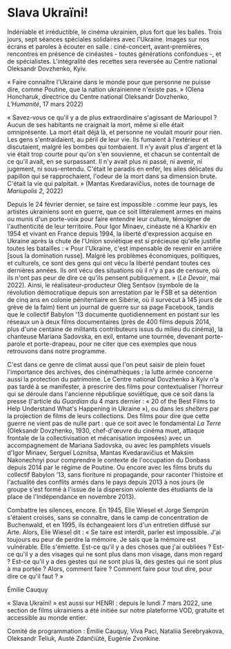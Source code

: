 # Slava Ukraïni!

Indéniable et irréductible, le cinéma ukrainien, plus fort que les balles. Trois jours, sept séances spéciales solidaires avec l'Ukraine. Images sur nos écrans et paroles à écouter en salle : ciné-concert, avant-premières, rencontres en présence de cinéastes - toutes générations confondues -, et de spécialistes. L'intégralité des recettes sera reversée au Centre national Oleksandr Dovzhenko, Kyiv.

« Faire connaître l'Ukraine dans le monde pour que personne ne puisse dire, comme Poutine, que la nation ukrainienne n'existe pas. » (Olena Honcharuk, directrice du Centre national Oleksandr Dovzhenko, _L'Humanité_, 17 mars 2022)

« Savez-vous ce qu'il y a de plus extraordinaire s'agissant de Marioupol ? Aucun de ses habitants ne craignait la mort, même si elle était omniprésente. La mort était déjà là, et personne ne voulait mourir pour rien. Les gens s'entraidaient, au péril de leur vie. Ils fumaient à l'extérieur et discutaient, malgré les bombes qui tombaient. Il n'y avait plus d'argent et la vie était trop courte pour qu'on s'en souvienne, et chacun se contentait de ce qu'il avait, en se surpassant. Il n'y avait plus ni passé, ni avenir, ni jugement, ni sous-entendu. C'était le paradis en enfer, les ailes délicates du papillon qui se rapprochaient, l'odeur de la mort dans sa dimension brute. C'était la vie qui palpitait. » (Mantas Kvedaravičius, notes de tournage de _Mariupolis 2_, 2022)

Depuis le 24 février dernier, se taire est impossible : comme leur pays, les artistes ukrainiens sont en guerre, que ce soit littéralement armes en mains ou munis d'un porte-voix pour faire entendre leur culture, témoigner de l'authenticité de leur territoire. Pour Igor Minaev, cinéaste né à Kharkiv en 1954 et vivant en France depuis 1994, la liberté d'expression acquise en Ukraine après la chute de l'Union soviétique est si précieuse qu'elle justifie toutes les batailles : « Pour l'Ukraine, c'est impensable de revenir en arrière [sous la domination russe]. Malgré les problèmes économiques, politiques, et culturels, ce sont des gens qui ont vécu la liberté pendant toutes ces dernières années. Ils ont vécu des situations où il n'y a pas de censure, où ils n'ont pas peur de dire ce qu'ils pensent publiquement. » (_Le Devoir_, mai 2022). Ainsi, le réalisateur-producteur Oleg Sentsov (symbole de la révolution démocratique depuis son arrestation par le FSB et sa détention de cinq ans en colonie pénitentiaire en Sibérie, où il survécut à 145 jours de grève de la faim) tient un journal de guerre sur sa page Facebook, tandis que le collectif Babylon '13 documente quotidiennement en postant sur les réseaux un à deux films documentaires (près de 400 films depuis 2014, plus d'une centaine de militants contributeurs issus du milieu du cinéma), la chanteuse Mariana Sadovska, en exil, entame une tournée, devenant porte-parole et porte-drapeau, pour ne citer que ces exemples que nous retrouvons dans notre programme.

C'est dans ce genre de climat aussi que l'on peut saisir de plein fouet l'importance des archives, des cinémathèques ; la lutte armée concerne aussi la protection du patrimoine. Le Centre national Dovzhenko à Kyiv n'a pas tardé à se manifester, à prescrire des films pour contextualiser l'horreur qui se déroule dans l'ancienne république soviétique, que ce soit dans la presse (l'article du _Guardian_ du 4 mars dernier : « 20 of the Best Films to Help Understand What's Happening in Ukraine »), ou dans les _shelters_ par la projection de films de leurs collections. Des films pour dire que cette guerre ne vient pas de nulle part : que ce soit avec le fondamental _La Terre_ (Oleksandr Dovzhenko, 1930, chef-d'œuvre du cinéma muet, attaque frontale de la collectivisation et mécanisation imposées) avec un accompagnement de Mariana Sadovska, ou avec les pamphlets visuels d'Igor Minaev, Sergueï Loznitsa, Mantas Kvedaravičius et Maksim Nakonechnyi pour comprendre le contexte de l'occupation du Donbass depuis 2014 par le régime de Poutine. Ou encore avec les films bruts du collectif Babylon '13, sans fioriture ni propagande, pour raconter l'histoire et l'actualité des conflits armés dans le pays depuis 2013 à nos jours (le groupe s'est formé à l'issue de la dispersion violente des étudiants de la place de l'Indépendance en novembre 2013).

Combattre les silences, encore. En 1945, Elie Wiesel et Jorge Semprún s'étaient croisés, sans se connaître, dans le camp de concentration de Buchenwald, et en 1995, ils échangeaient lors d'un entretien diffusé sur Arte. Alors, Elie Wiesel dit : « Se taire est interdit, parler est impossible. J'ai toujours eu peur de perdre la mémoire. Je sais que la mémoire est vulnérable. Elle s'émiette. Est-ce qu'il y a des choses que j'ai oubliées ? Est-ce qu'il y a des visages qui ne sont plus dans mon visage, dans mon regard ? Est-ce qu'il y a des gestes qui ne sont plus là, des gestes qui ne sont plus à ma portée ? Alors, comment faire ? Comment faire pour tout dire, pour dire ce qu'il faut ? »

Émilie Cauquy

« Slava Ukraïni! » est aussi sur HENRI : depuis le lundi 7 mars 2022, une section de films ukrainiens a été initiée sur notre plateforme VOD, gratuite et accessible au monde entier.

Comité de programmation : Émilie Cauquy, Viva Paci, Nataliia Serebryakova, Oleksandr Teliuk, Austė Zdančiūtė, Eugénie Zvonkine.
